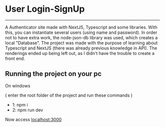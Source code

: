 # User Login-SignUp
------------------
A Authenticator site made with NextJS, Typescript and some libraries. With this, you can instantiate several users (using name and password). In order not to have extra work, the node-json-db library was used, which creates a local "Database". The project was made with the purpose of learning about Typescript and NextJS (there was already previous knowledge in API). The renderings ended up being left out, as I didn't have the trouble to create a front end.


## Running the project on your pc

On windows

( enter the root folder of the project and run these commands )
- 1: npm i
- 2: npm run dev

Now access [localhost:3000](https://localhost:3000/)